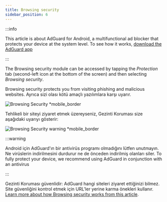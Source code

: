```yaml
---
title: Browsing security
sidebar_position: 6
---
```


:::info

This article is about AdGuard for Android, a multifunctional ad blocker that protects your device at the system level. To see how it works, [download the AdGuard app](https://agrd.io/download-kb-adblock)

:::

The Browsing security module can be accessed by tapping the _Protection_ tab (second-left icon at the bottom of the screen) and then selecting _Browsing security_.

Browsing security protects you from visiting phishing and malicious websites. Ayrıca sizi olası kötü amaçlı yazılımlara karşı uyarır.

![Browsing Security \*mobile\_border](https://cdn.adtidy.org/blog/new/1y6a8browsing_security.png)

Tehlikeli bir siteyi ziyaret etmek üzereyseniz, Gezinti Koruması size aşağıdaki uyarıyı gösterir:

![Browsing Security warning \*mobile\_border](https://cdn.adtidy.org/blog/new/o8s3Screenshot_2023-06-29-15-49-01-514-edit_com.android.chrome.jpg)

:::warning

Android için AdGuard'ın bir antivirüs programı olmadığını lütfen unutmayın. Ne virüslerin indirilmesini durdurur ne de önceden indirilmiş olanları siler. To fully protect your device, we recommend using AdGuard in conjunction with an antivirus

:::

Gezinti Koruması güvenlidir: AdGuard hangi siteleri ziyaret ettiğinizi bilmez. Site güvenliğini kontrol etmek için URL'ler yerine karma önekleri kullanır. [Learn more about how Browsing security works from this article](/general/browsing-security/).
